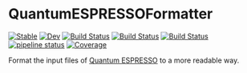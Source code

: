 # QuantumESPRESSOFormatter

[![Stable](https://img.shields.io/badge/docs-stable-blue.svg)](https://MineralsCloud.github.io/QuantumESPRESSOFormatter.jl/stable)
[![Dev](https://img.shields.io/badge/docs-dev-blue.svg)](https://MineralsCloud.github.io/QuantumESPRESSOFormatter.jl/dev)
[![Build Status](https://github.com/MineralsCloud/QuantumESPRESSOFormatter.jl/workflows/CI/badge.svg)](https://github.com/MineralsCloud/QuantumESPRESSOFormatter.jl/actions)
[![Build Status](https://ci.appveyor.com/api/projects/status/github/MineralsCloud/QuantumESPRESSOFormatter.jl?svg=true)](https://ci.appveyor.com/project/singularitti/QuantumESPRESSOFormatter-jl)
[![Build Status](https://api.cirrus-ci.com/github/MineralsCloud/QuantumESPRESSOFormatter.jl.svg)](https://cirrus-ci.com/github/MineralsCloud/QuantumESPRESSOFormatter.jl)
[![pipeline status](https://gitlab.com/singularitti/QuantumESPRESSOFormatter.jl/badges/master/pipeline.svg)](https://gitlab.com/singularitti/QuantumESPRESSOFormatter.jl/-/pipelines)
[![Coverage](https://codecov.io/gh/MineralsCloud/QuantumESPRESSOFormatter.jl/branch/master/graph/badge.svg)](https://codecov.io/gh/MineralsCloud/QuantumESPRESSOFormatter.jl)

Format the input files of [Quantum ESPRESSO](https://www.quantum-espresso.org/) to a more
readable way.
